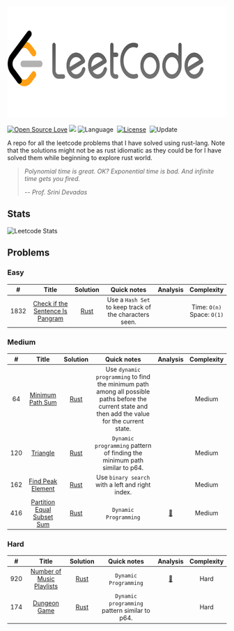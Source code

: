 <!-- PROJECT LOGO -->
<br />
<p align="center">
  <a href="https://github.com/qberg/leetcode-rust">
    <img src="./assets/images/logo.png" alt="Logo" width="680" height="256">
  </a>
</p>

[![Open Source Love](https://badges.frapsoft.com/os/v1/open-source.svg?v=102)](https://github.com/ellerbrock/open-source-badge/)
![](https://img.shields.io/badge/%3E-leetcode-green.svg)
![Language](https://img.shields.io/badge/language-Rust-orange.svg)&nbsp;
[![License](https://img.shields.io/badge/license-MIT-blue.svg)](./LICENSE.md)&nbsp;
![Update](https://img.shields.io/badge/update-daily-green.svg)&nbsp;

A repo for all the leetcode problems that I have solved using rust-lang. Note that the solutions might not be as rust idiomatic as they could be for I have solved them while beginning to explore rust world. 

> *Polynomial time is great. OK? Exponential time is bad. And infinite time gets you fired.* 
>                                                                                            
> *-- Prof. Srini Devadas*

## Stats 

![Leetcode Stats](https://leetcard.jacoblin.cool/qberg?theme=dark)

## Problems
### Easy 

|  #  |                Title                            | Solution |         Quick notes          | Analysis | Complexity | 
| :-: | :---------------------------------------------: | :------: | :--------------------------: | :------: | :--------: |
| 1832 | [Check if the Sentence Is Pangram](https://leetcode.com/problems/check-if-the-sentence-is-pangram/) | [Rust](https://github.com/qberg/leetcode-rust/blob/master/src/solutions/p1832_check_if_pangram.rs) | Use a `Hash Set` to keep track of the characters seen.| | Time: `O(n)` <br>Space: `O(1)`<br/> |


### Medium

|  #  |                Title                            | Solution |         Quick notes          | Analysis | Complexity | 
| :-: | :---------------------------------------------: | :------: | :--------------------------: | :------: | :--------: |
| 64  | [Minimum Path Sum](https://leetcode.com/problems/minimum-path-sum/) | [Rust](https://github.com/qberg/leetcode-rust/blob/master/src/solutions/p0064_minimum_path_sum.rs) | Use `dynamic programming` to find the minimum path among all possible paths before the current state and then add the value for the current state. | | Medium |
| 120 | [Triangle](https://leetcode.com/problems/triangle/) | [Rust](https://github.com/qberg/leetcode-rust/blob/master/src/solutions/p0120_triangle.rs) | `Dynamic programming` pattern of finding the minimum path similar to p64. | | Medium |
| 162 | [Find Peak Element](https://leetcode.com/problems/find-peak-element/https://leetcode.com/problems/find-peak-element/) | [Rust](https://github.com/qberg/leetcode-rust/blob/master/src/solutions/p0162_find_peak_element.rs) | Use `binary search` with a left and right index. | | Medium | 
| 416 | [Partition Equal Subset Sum](https://leetcode.com/problems/partition-equal-subset-sum/) | [Rust](https://github.com/qberg/leetcode-rust/blob/master/src/solutions/p0416_partition_equal_subset_sum.rs) | `Dynamic Programming` | [:memo:](https://github.com/qberg/leetcode-rust/blob/master/notes/p0416_partition_equal_subset_sum.md) | Medium |


### Hard

|  #  |                Title                            | Solution |         Quick notes          | Analysis | Complexity | 
| :-: | :---------------------------------------------: | :------: | :--------------------------: | :------: | :--------: |
| 920 | [Number of Music Playlists](https://leetcode.com/problems/number-of-music-playlists/) | [Rust](https://github.com/qberg/leetcode-rust/blob/master/src/solutions/p0920_number_of_music_playlists.rs) | `Dynamic Programming` | [:memo:](https://github.com/qberg/leetcode-rust/blob/master/notes/p0920_number_of_music_playlists.md) | Hard |
| 174 | [Dungeon Game](https://leetcode.com/problems/dungeon-game/) | [Rust](https://github.com/qberg/leetcode-rust/blob/master/src/solutions/p0174_dungeon_game.rs) | `Dynamic programming` pattern similar to p64. | | Hard |














